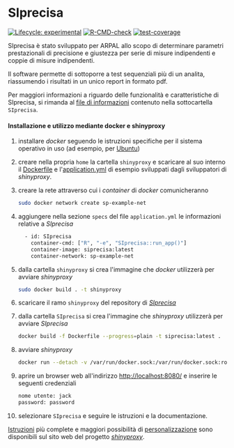 # SIprecisa

<!-- badges: start -->

[![Lifecycle: experimental](https://img.shields.io/badge/lifecycle-experimental-orange.svg)](https://lifecycle.r-lib.org/articles/stages.html#experimental) [![R-CMD-check](https://github.com/andreabz/SIprecisa/actions/workflows/R-CMD-check.yaml/badge.svg)](https://github.com/andreabz/SIprecisa/actions/workflows/R-CMD-check.yaml) [![test-coverage](https://github.com/andreabz/SIprecisa/actions/workflows/test-coverage.yaml/badge.svg)](https://github.com/andreabz/SIprecisa/actions/workflows/test-coverage.yaml)

<!-- badges: end -->

SIprecisa è stato sviluppato per ARPAL allo scopo di determinare parametri prestazionali di precisione e giustezza per serie di misure indipendenti e coppie di misure indipendenti.

Il software permette di sottoporre a test sequenziali più di un analita, riassumendo i risultati in un unico report in formato pdf.

Per maggiori informazioni a riguardo delle funzionalità e caratteristiche di SIprecisa, si rimanda al [file di informazioni](https://github.com/andreabz/SIprecisa/blob/shinyproxy/SIprecisa/README.md) contenuto nella sottocartella `SIprecisa`.

#### Installazione e utilizzo mediante docker e shinyproxy

1.  installare *docker* seguendo le istruzioni specifiche per il sistema operativo in uso (ad esempio, per [Ubuntu](https://docs.docker.com/engine/install/ubuntu/))

2.  creare nella propria `home` la cartella `shinyproxy` e scaricare al suo interno il [Dockerfile](https://github.com/openanalytics/shinyproxy-config-examples/blob/master/02-containerized-docker-engine/Dockerfile) e l'[application.yml](https://github.com/openanalytics/shinyproxy-config-examples/blob/master/02-containerized-docker-engine/application.yml) di esempio sviluppati dagli sviluppatori di *shinyproxy*.

3.  creare la rete attraverso cui i *container* di *docker* comunicheranno

    ``` bash
    sudo docker network create sp-example-net
    ```

4.  aggiungere nella sezione `specs` del file `application.yml` le informazioni relative a *SIprecisa*

    ``` bash
      - id: SIprecisa
        container-cmd: ["R", "-e", "SIprecisa::run_app()"]
        container-image: siprecisa:latest
        container-network: sp-example-net
    ```

5.  dalla cartella `shinyproxy` si crea l'immagine che *docker* utilizzerà per avviare *shinyproxy*

    ``` bash
    sudo docker build . -t shinyproxy
    ```

6.  scaricare il ramo `shinyproxy` del repository di [*SIprecisa*](https://github.com/andreabz/SIprecisa/tree/shinyproxy)

7.  dalla cartella `SIprecisa` si crea l'immagine che *shinyproxy* utilizzerà per avviare *SIprecisa*

    ``` bash
    docker build -f Dockerfile --progress=plain -t siprecisa:latest .
    ```

8.  avviare *shinyproxy*

    ``` bash
    docker run --detach -v /var/run/docker.sock:/var/run/docker.sock:ro --group-add $(getent group docker | cut -d: -f3) --net sp-example-net -p 8080:8080 shinyproxy
    ```

9.  aprire un browser web all'indirizzo <http://localhost:8080/> e inserire le seguenti credenziali

    ``` bash
    nome utente: jack
    password: password
    ```

10. selezionare `SIprecisa` e seguire le istruzioni e la documentazione.

[Istruzioni](https://www.shinyproxy.io/documentation/deployment/#containerized-shinyproxy) più complete e maggiori possibilità di [personalizzazione](https://www.shinyproxy.io/documentation/configuration/) sono disponibili sul sito web del progetto [*shinyproxy*](https://www.shinyproxy.io/).
